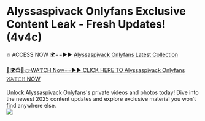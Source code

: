 # Alyssaspivack Onlyfans Exclusive Content Leak - Fresh Updates! (4v4c)

🔥 ACCESS NOW 🌍==►► <a href="https://tinyurl.com/kvy9nzfs" rel="nofollow">Alyssaspivack Onlyfans Latest Collection</a>
<br><br>
[🔴🌍📺📱👉WA𝚃CH Now==►► CLICK HERE TO Alyssaspivack Onlyfans 𝚆𝙰𝚃𝙲𝙷 NOW](https://tinyurl.com/kvy9nzfs)
<br><br>
Unlock Alyssaspivack Onlyfans's private videos and photos today! Dive into the newest 2025 content updates and explore exclusive material you won’t find anywhere else.
<br>
<a href="https://tinyurl.com/kvy9nzfs" rel="nofollow" data-target="animated-image.originalLink"><img src="https://camo.githubusercontent.com/8a4f000d20f83aca3bf7ec5f350d767afa0574a8a352519fd8cfa583a6f93a33/68747470733a2f2f692e696d6775722e636f6d2f644a486b345a712e676966" data-canonical-src="https://i.imgur.com/dJHk4Zq.gif" style="max-width: 100%; display: inline-block;" data-target="animated-image.originalImage"></a>
<br>
